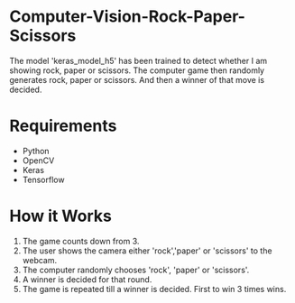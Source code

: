 # Computer-Vision-Rock-Paper-Scissors

The model 'keras_model_h5' has been trained to detect whether I am showing rock, paper or scissors. The computer game then randomly generates rock, paper or scissors. And then a winner of that move is decided.

# Requirements

- Python
- OpenCV
- Keras
- Tensorflow

# How it Works

1. The game counts down from 3.
2. The user shows the camera either 'rock','paper' or 'scissors' to the webcam.
3. The computer randomly chooses 'rock', 'paper' or 'scissors'.
4. A winner is decided for that round.
5. The game is repeated till a winner is decided. First to win 3 times wins.
